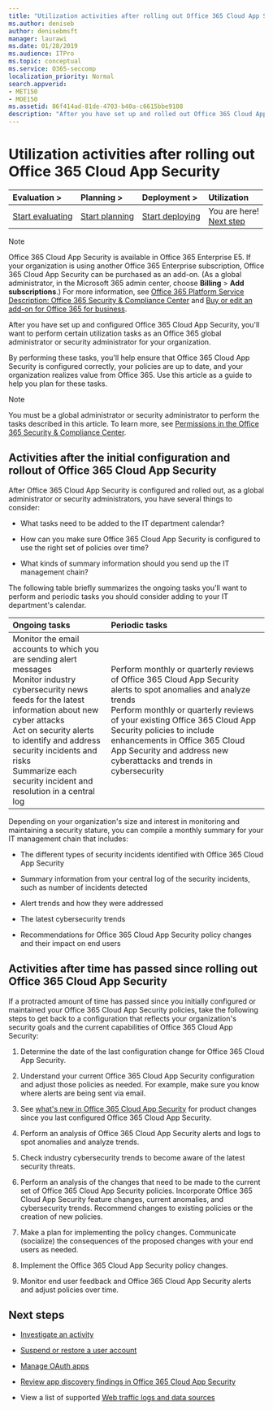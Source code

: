 ```yaml
---
title: "Utilization activities after rolling out Office 365 Cloud App Security"
ms.author: deniseb
author: denisebmsft
manager: laurawi
ms.date: 01/28/2019
ms.audience: ITPro
ms.topic: conceptual
ms.service: O365-seccomp
localization_priority: Normal
search.appverid:
- MET150
- MOE150
ms.assetid: 86f414ad-81de-4703-b40a-c6615bbe9108
description: "After you have set up and rolled out Office 365 Cloud App Security, you'll want to perform certain tasks to make sure your configuration is correct and that you're prepared for regular reviews."
---
```


# Utilization activities after rolling out Office 365 Cloud App Security
  
|****Evaluation** \>**|****Planning** \>**|****Deployment** \>**|****Utilization****|
|:-----|:-----|:-----|:-----|
|[Start evaluating](office-365-cas-overview.md) <br/> |[Start planning](get-ready-for-office-365-cas.md) <br/> |[Start deploying](turn-on-office-365-cas.md) <br/> |You are here!  <br/> [Next step](review-office-365-cas-alerts.md) <br/> |
   
> [!NOTE]
> Office 365 Cloud App Security is available in Office 365 Enterprise E5. If your organization is using another Office 365 Enterprise subscription, Office 365 Cloud App Security can be purchased as an add-on. (As a global administrator, in the Microsoft 365 admin center, choose **Billing** \> **Add subscriptions**.) For more information, see [Office 365 Platform Service Description: Office 365 Security &amp; Compliance Center](https://docs.microsoft.com/office365/servicedescriptions/office-365-platform-service-description/office-365-securitycompliance-center) and [Buy or edit an add-on for Office 365 for business](https://support.office.com/article/4e7b57d6-b93b-457d-aecd-0ea58bff07a6). 
  
After you have set up and configured Office 365 Cloud App Security, you'll want to perform certain utilization tasks as an Office 365 global administrator or security administrator for your organization. 

By performing these tasks, you'll help ensure that Office 365 Cloud App Security is configured correctly, your policies are up to date, and your organization realizes value from Office 365. Use this article as a guide to help you plan for these tasks.
  
> [!NOTE]
> You must be a global administrator or security administrator to perform the tasks described in this article. To learn more, see [Permissions in the Office 365 Security &amp; Compliance Center](permissions-in-the-security-and-compliance-center.md). 
    
## Activities after the initial configuration and rollout of Office 365 Cloud App Security

After Office 365 Cloud App Security is configured and rolled out, as a global administrator or security administrators, you have several things to consider:
  
- What tasks need to be added to the IT department calendar?
    
- How can you make sure Office 365 Cloud App Security is configured to use the right set of policies over time?
    
- What kinds of summary information should you send up the IT management chain?
    
The following table briefly summarizes the ongoing tasks you'll want to perform and periodic tasks you should consider adding to your IT department's calendar.
  
|**Ongoing tasks**|**Periodic tasks**|
|:-----|:-----|
| Monitor the email accounts to which you are sending alert messages  <br/>  Monitor industry cybersecurity news feeds for the latest information about new cyber attacks  <br/>  Act on security alerts to identify and address security incidents and risks  <br/>  Summarize each security incident and resolution in a central log  <br/> | Perform monthly or quarterly reviews of Office 365 Cloud App Security alerts to spot anomalies and analyze trends  <br/>  Perform monthly or quarterly reviews of your existing Office 365 Cloud App Security policies to include enhancements in Office 365 Cloud App Security and address new cyberattacks and trends in cybersecurity  <br/> |
   
Depending on your organization's size and interest in monitoring and maintaining a security stature, you can compile a monthly summary for your IT management chain that includes:
  
- The different types of security incidents identified with Office 365 Cloud App Security
    
- Summary information from your central log of the security incidents, such as number of incidents detected
    
- Alert trends and how they were addressed
    
- The latest cybersecurity trends
    
- Recommendations for Office 365 Cloud App Security policy changes and their impact on end users
    
## Activities after time has passed since rolling out Office 365 Cloud App Security

If a protracted amount of time has passed since you initially configured or maintained your Office 365 Cloud App Security policies, take the following steps to get back to a configuration that reflects your organization's security goals and the current capabilities of Office 365 Cloud App Security:
  
1. Determine the date of the last configuration change for Office 365 Cloud App Security.
    
2. Understand your current Office 365 Cloud App Security configuration and adjust those policies as needed. For example, make sure you know where alerts are being sent via email.
    
3. See [what's new in Office 365 Cloud App Security](new-in-office-365-cas.md) for product changes since you last configured Office 365 Cloud App Security. 
    
4. Perform an analysis of Office 365 Cloud App Security alerts and logs to spot anomalies and analyze trends.
    
5. Check industry cybersecurity trends to become aware of the latest security threats.
    
6. Perform an analysis of the changes that need to be made to the current set of Office 365 Cloud App Security policies. Incorporate Office 365 Cloud App Security feature changes, current anomalies, and cybersecurity trends. Recommend changes to existing policies or the creation of new policies.
    
7. Make a plan for implementing the policy changes. Communicate (socialize) the consequences of the proposed changes with your end users as needed.
    
8. Implement the Office 365 Cloud App Security policy changes.
    
9. Monitor end user feedback and Office 365 Cloud App Security alerts and adjust policies over time.
    
## Next steps

- [Investigate an activity](investigate-an-activity-in-office-365-cas.md)
    
- [Suspend or restore a user account](suspend-or-restore-an-account-in-ocas.md)
    
- [Manage OAuth apps](manage-app-permissions-in-ocas.md)
    
- [Review app discovery findings in Office 365 Cloud App Security](review-app-discovery-findings-in-ocas.md)
    
- View a list of supported [Web traffic logs and data sources](web-traffic-logs-and-data-sources-for-ocas.md)
    

